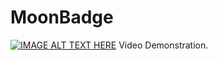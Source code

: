 # MoonBadge
[![IMAGE ALT TEXT HERE](https://img.youtube.com/vi/tleFrNa_Yb8/0.jpg)](https://www.youtube.com/watch?v=tleFrNa_Yb8)
Video Demonstration.
